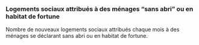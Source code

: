 <h3 class="mb-2">
 Logements sociaux attribués à des ménages “sans abri” ou en habitat de fortune
</h3>
<p>

Nombre de nouveaux logements sociaux attribués chaque mois à des ménages se déclarant sans abri ou en habitat de fortune.

</p>
